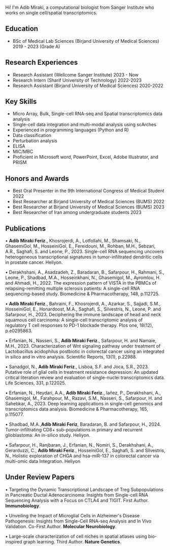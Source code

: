 Hi! I'm Adib Miraki, a computational biologist from Sanger Institute who works on single cell/spatial transcriptomics.

## Education
- BSc of Medical Lab Sciences (Birjand University of Medical Sciences) 2019 - 2023 (Grade A)
  
## Research Experiences 
- Research Assistant (Wellcome Sanger Institute)
    2023 - Now
- Research Intern (Sharif University of Technology)
    2022-2023
- Research Assistant (Birjand University of Medical Sciences)
    2020-2022
  
## Key Skills
- Micro Array, Bulk, Single-cell RNA-seq and Spatial transcriptomics data analysis
-	Single-cell data integration and multi-modal analysis using scArches
-	Experienced in programming languages (Python and R)
-	Data classification
-	Perturbation analysis
-	ELISA	
-	MIC/MBC 
-	Proficient in Microsoft word, PowerPoint, Excel, Adobe Illustrator, and PRISM

## Honors and Awards
-	Best Oral Presenter in the 9th International Congress of Medical Student		           2022
-	Best Researcher at Birjand University of Medical Sciences (BUMS)	                        2022
-	Best Researcher at Birjand University of Medical Sciences (BUMS)	                        2023
-	Best Researcher of Iran among undergraduate students			                        2023

## Publications

•	**Adib Miraki Feriz**., Khosrojerdi, A., Lotfollahi, M., Shamsaki, N., GhasemiGol, M., HosseiniGol, E., Fereidouni, M., Rohban, M.H., Sebzari, A.R., Saghafi, S. and Leone, P., 2023. Single-cell RNA sequencing uncovers heterogeneous transcriptional signatures in tumor-infiltrated dendritic cells in prostate cancer. Heliyon.

•	Derakhshani, A., Asadzadeh, Z., Baradaran, B., Safarpour, H., Rahmani, S., Leone, P., Shadbad, M.A., Hosseinkhani, N., Ghasemigol, M., Ayromlou, H. and Ahmadi, H., 2022. The expression pattern of VISTA in the PBMCs of relapsing-remitting multiple sclerosis patients: A single-cell RNA sequencing-based study. Biomedicine & Pharmacotherapy, 148, p.112725.

•	**Adib Miraki Feriz**., Bahraini, F., Khosrojerdi, A., Azarkar, S., Sajjadi, S.M., HosseiniGol, E., Honardoost, M.A., Saghafi, S., Silvestris, N., Leone, P. and Safarpour, H., 2023. Deciphering the immune landscape of head and neck squamous cell carcinoma: A single-cell transcriptomic analysis of regulatory T cell responses to PD-1 blockade therapy. Plos one, 18(12), p.e0295863.

•	Erfanian, N., Nasseri, S., **Adib Miraki Feriz**., Safarpour, H. and Namaie, M.H., 2023. Characterization of Wnt signaling pathway under treatment of Lactobacillus acidophilus postbiotic in colorectal cancer using an integrated in silico and in vitro analysis. Scientific Reports, 13(1), p.22988.

•	Sanadgol, N., **Adib Miraki Feriz**., Lisboa, S.F. and Joca, S.R., 2023. Putative role of glial cells in treatment resistance depression: An updated critical literation review and evaluation of single-nuclei transcriptomics data. Life Sciences, 331, p.122025.

•	Erfanian, N., Heydari, A.A., **Adib Miraki Feriz**., Iañez, P., Derakhshani, A., Ghasemigol, M., Farahpour, M., Razavi, S.M., Nasseri, S., Safarpour, H. and Sahebkar, A., 2023. Deep learning applications in single-cell genomics and transcriptomics data analysis. Biomedicine & Pharmacotherapy, 165, p.115077.

•	Shadbad, M.A.,**Adib Miraki Feriz**, Baradaran, B. and Safarpour, H., 2024. Tumor-infiltrating CD8+ sub-populations in primary and recurrent glioblastoma: An in-silico study. Heliyon.

•	Safarpour, H., Ranjbaran, J., Erfanian, N., Nomiri, S., Derakhshani, A., Gerarduzzi, C., **Adib Miraki Feriz**., HosseiniGol, E., Saghafi, S. and Silvestris, N., Holistic exploration of CHGA and hsa-miR-137 in colorectal cancer via multi-omic data Integration. Heliyon

## Under Review Papers
•	Targeting the Dynamic Transcriptional Landscape of Treg Subpopulations in Pancreatic Ductal Adenocarcinoma: Insights from Single-cell RNA Sequencing Analysis with a Focus on CTLA4 and TIGIT. First Author. **Immunobiology**.

•	Unveiling the Impact of Microglial Cells in Alzheimer's Disease Pathogenesis: Insights from Single-Cell RNA-seq Analysis and In Vivo Validation. Co-First Author. **Molecular Neurobiology**.

•	Large-scale characterization of cell niches in spatial atlases using bio-inspired graph learning. Third Author. **Nature Genetics**.









